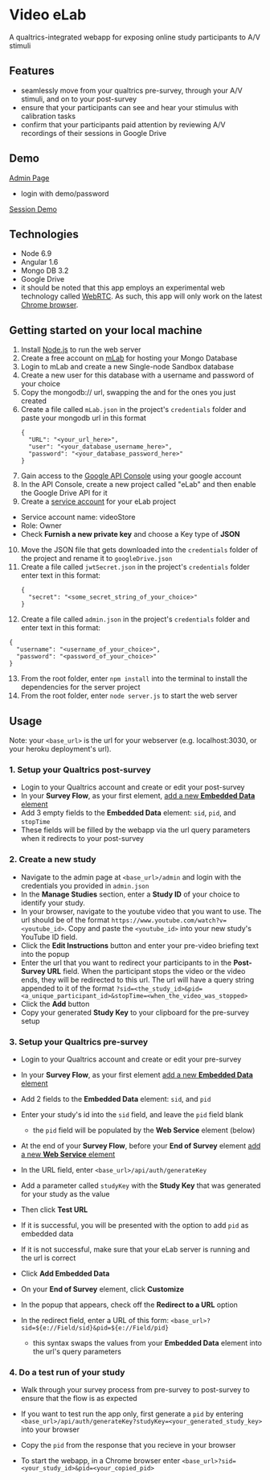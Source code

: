 # Video eLab  
A qualtrics-integrated webapp for exposing online study participants to A/V stimuli


## Features
- seamlessly move from your qualtrics pre-survey, through your A/V stimuli, and on to your post-survey
- ensure that your participants can see and hear your stimulus with calibration tasks
- confirm that your participants paid attention by reviewing A/V recordings of their sessions in Google Drive


## Demo
[Admin Page](https://sleepy-mountain-8012.herokuapp.com/admin)
  - login with demo/password
  
[Session Demo](https://sleepy-mountain-8012.herokuapp.com/run/test)


## Technologies
- Node 6.9
- Angular 1.6
- Mongo DB 3.2
- Google Drive
- it should be noted that this app employs an experimental web technology called [WebRTC](https://developer.mozilla.org/en-US/docs/Web/API/WebRTC_API). As such, this app will only work on the latest [Chrome browser](https://www.google.ca/chrome/browser/desktop/index.html). 


## Getting started on your local machine

1. Install [Node.js](https://nodejs.org/en/download/) to run the web server
2. Create a free account on [mLab](https://mlab.com/signup/) for hosting your Mongo Database
3. Login to mLab and create a new Single-node Sandbox database
4. Create a new user for this database with a username and password of your choice
5. Copy the mongodb:// url, swapping the <dbuser> and <dbpassword> for the ones you just created
6. Create a file called `mLab.json` in the project's `credentials` folder and paste your mongodb url in this format  
    ```
    {  
      "URL": "<your_url_here>",  
      "user": "<your_database_username_here>",  
      "password": "<your_database_password_here>"  
    }  
    ```
7. Gain access to the [Google API Console](https://console.developers.google.com) using your google account
8. In the API Console, create a new project called "eLab" and then enable the Google Drive API for it
9. Create a [service account](https://console.developers.google.com/permissions/serviceaccounts) for your eLab project
  - Service account name: videoStore
  - Role: Owner
  - Check **Furnish a new private key** and choose a Key type of **JSON**
10. Move the JSON file that gets downloaded into the `credentials` folder of the project and rename it to `googleDrive.json`
11. Create a file called `jwtSecret.json` in the project's `credentials` folder enter text in this format:
    ```
    {  
      "secret": "<some_secret_string_of_your_choice>"  
    }  
    ```
12. Create a file called `admin.json` in the project's `credentials` folder and enter text in this format:
  ```
  {  
    "username": "<username_of_your_choice>",  
    "password": "<password_of_your_choice>"  
  }  
  ```
13. From the root folder, enter `npm install` into the terminal to install the dependencies for the server project
14. From the root folder, enter `node server.js` to start the web server


## Usage

Note: your `<base_url>` is the url for your webserver (e.g. localhost:3030, or your heroku deployment's url).

### 1. Setup your Qualtrics post-survey

  - Login to your Qualtrics account and create or edit your post-survey
  - In your **Survey Flow**, as your first element, [add a new **Embedded Data** element](https://www.qualtrics.com/support/survey-platform/survey-module/survey-flow/standard-elements/embedded-data/)
  - Add 3 empty fields to the **Embedded Data** element: `sid`, `pid`, and `stopTime`
  - These fields will be filled by the webapp via the url query parameters when it redirects to your post-survey

### 2. Create a new study

  - Navigate to the admin page at `<base_url>/admin` and login with the credentials you provided in `admin.json`
  - In the **Manage Studies** section, enter a **Study ID** of your choice to identify your study.
  - In your browser, navigate to the youtube video that you want to use. 
  The url should be of the format `https://www.youtube.com/watch?v=<youtube_id>`. 
  Copy and paste the `<youtube_id>` into your new study's YouTube ID field.
  - Click the **Edit Instructions** button and enter your pre-video briefing text into the popup
  - Enter the url that you want to redirect your participants to in the **Post-Survey URL** field. 
  When the participant stops the video or the video ends, they will be redirected to this url.
  The url will have a query string appended to it of the format 
  `?sid=<the_study_id>&pid=<a_unique_participant_id>&stopTime=<when_the_video_was_stopped>`
  - Click the **Add** button
  - Copy your generated **Study Key** to your clipboard for the pre-survey setup
  
### 3. Setup your Qualtrics pre-survey

  - Login to your Qualtrics account and create or edit your pre-survey
  
  - In your **Survey Flow**, as your first element [add a new **Embedded Data** element](https://www.qualtrics.com/support/survey-platform/survey-module/survey-flow/standard-elements/embedded-data/)
  - Add 2 fields to the **Embedded Data** element: `sid`, and `pid`
  - Enter your study's id into the `sid` field, and leave the `pid` field blank
    - the `pid` field will be populated by the **Web Service** element (below)
  
  - At the end of your **Survey Flow**, before your **End of Survey** element [add a new **Web Service** element](https://www.qualtrics.com/support/survey-platform/survey-module/survey-flow/advanced-elements/web-service/)
  - In the URL field, enter `<base_url>/api/auth/generateKey`
  - Add a parameter called `studyKey` with the **Study Key** that was generated for your study as the value
  - Then click **Test URL**
  - If it is successful, you will be presented with the option to add `pid` as embedded data
  - If it is not successful, make sure that your eLab server is running and the url is correct
  - Click **Add Embedded Data**
  
  - On your **End of Survey** element, click **Customize**
  - In the popup that appears, check off the **Redirect to a URL** option
  - In the redirect field, enter a URL of this form: `<base_url>?sid=${e://Field/sid}&pid=${e://Field/pid}`
    - this syntax swaps the values from your **Embedded Data** element into the url's query parameters

### 4. Do a test run of your study

  - Walk through your survey process from pre-survey to post-survey to ensure that the flow is as expected
  
  - If you want to test run the app only, first generate a `pid` by entering `<base_url>/api/auth/generateKey?studyKey=<your_generated_study_key>` into your browser
  - Copy the `pid` from the response that you recieve in your browser
  - To start the webapp, in a Chrome browser enter `<base_url>?sid=<your_study_id>&pid=<your_copied_pid>`
